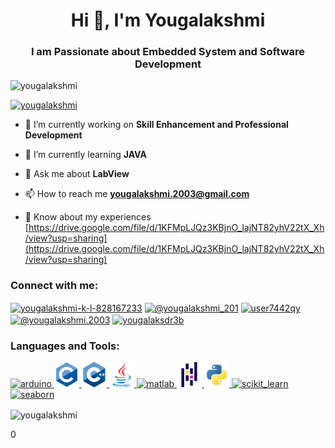 <h1 align="center">Hi 👋, I'm Yougalakshmi</h1>
<h3 align="center">I am Passionate about Embedded System and Software Development</h3>

<p align="left"> <img src="https://komarev.com/ghpvc/?username=yougalakshmi&label=Profile%20views&color=0e75b6&style=flat" alt="yougalakshmi" /> </p>

<p align="left"> <a href="https://github.com/ryo-ma/github-profile-trophy"><img src="https://github-profile-trophy.vercel.app/?username=yougalakshmi" alt="yougalakshmi" /></a> </p>

- 🔭 I’m currently working on **Skill Enhancement and Professional Development**

- 🌱 I’m currently learning **JAVA**

- 💬 Ask me about **LabView**

- 📫 How to reach me **yougalakshmi.2003@gmail.com**

- 📄 Know about my experiences [https://drive.google.com/file/d/1KFMpLJQz3KBjnO_lajNT82yhV22tX_Xh/view?usp=sharing](https://drive.google.com/file/d/1KFMpLJQz3KBjnO_lajNT82yhV22tX_Xh/view?usp=sharing)

<h3 align="left">Connect with me:</h3>
<p align="left">
<a href="https://linkedin.com/in/yougalakshmi-k-l-828167233" target="blank"><img align="center" src="https://raw.githubusercontent.com/rahuldkjain/github-profile-readme-generator/master/src/images/icons/Social/linked-in-alt.svg" alt="yougalakshmi-k-l-828167233" height="30" width="40" /></a>
<a href="https://www.hackerrank.com/@yougalakshmi_201" target="blank"><img align="center" src="https://raw.githubusercontent.com/rahuldkjain/github-profile-readme-generator/master/src/images/icons/Social/hackerrank.svg" alt="@yougalakshmi_201" height="30" width="40" /></a>
<a href="https://www.leetcode.com/user7442qy" target="blank"><img align="center" src="https://raw.githubusercontent.com/rahuldkjain/github-profile-readme-generator/master/src/images/icons/Social/leet-code.svg" alt="user7442qy" height="30" width="40" /></a>
<a href="https://www.hackerearth.com/@yougalakshmi.2003" target="blank"><img align="center" src="https://raw.githubusercontent.com/rahuldkjain/github-profile-readme-generator/master/src/images/icons/Social/hackerearth.svg" alt="@yougalakshmi.2003" height="30" width="40" /></a>
<a href="https://auth.geeksforgeeks.org/user/yougalaksdr3b" target="blank"><img align="center" src="https://raw.githubusercontent.com/rahuldkjain/github-profile-readme-generator/master/src/images/icons/Social/geeks-for-geeks.svg" alt="yougalaksdr3b" height="30" width="40" /></a>
</p>

<h3 align="left">Languages and Tools:</h3>
<p align="left"> <a href="https://www.arduino.cc/" target="_blank" rel="noreferrer"> <img src="https://cdn.worldvectorlogo.com/logos/arduino-1.svg" alt="arduino" width="40" height="40"/> </a> <a href="https://www.cprogramming.com/" target="_blank" rel="noreferrer"> <img src="https://raw.githubusercontent.com/devicons/devicon/master/icons/c/c-original.svg" alt="c" width="40" height="40"/> </a> <a href="https://www.w3schools.com/cpp/" target="_blank" rel="noreferrer"> <img src="https://raw.githubusercontent.com/devicons/devicon/master/icons/cplusplus/cplusplus-original.svg" alt="cplusplus" width="40" height="40"/> </a> <a href="https://www.java.com" target="_blank" rel="noreferrer"> <img src="https://raw.githubusercontent.com/devicons/devicon/master/icons/java/java-original.svg" alt="java" width="40" height="40"/> </a> <a href="https://www.mathworks.com/" target="_blank" rel="noreferrer"> <img src="https://upload.wikimedia.org/wikipedia/commons/2/21/Matlab_Logo.png" alt="matlab" width="40" height="40"/> </a> <a href="https://pandas.pydata.org/" target="_blank" rel="noreferrer"> <img src="https://raw.githubusercontent.com/devicons/devicon/2ae2a900d2f041da66e950e4d48052658d850630/icons/pandas/pandas-original.svg" alt="pandas" width="40" height="40"/> </a> <a href="https://www.python.org" target="_blank" rel="noreferrer"> <img src="https://raw.githubusercontent.com/devicons/devicon/master/icons/python/python-original.svg" alt="python" width="40" height="40"/> </a> <a href="https://scikit-learn.org/" target="_blank" rel="noreferrer"> <img src="https://upload.wikimedia.org/wikipedia/commons/0/05/Scikit_learn_logo_small.svg" alt="scikit_learn" width="40" height="40"/> </a> <a href="https://seaborn.pydata.org/" target="_blank" rel="noreferrer"> <img src="https://seaborn.pydata.org/_images/logo-mark-lightbg.svg" alt="seaborn" width="40" height="40"/> </a> </p>

<p><img align="center" src="https://github-readme-stats.vercel.app/api/top-langs?username=yougalakshmi&show_icons=true&locale=en&layout=compact" alt="yougalakshmi" /></p>
0
